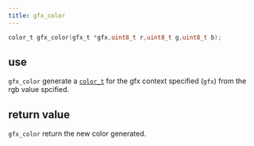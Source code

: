 ```yaml
---
title: gfx_color
---
```

```c
color_t gfx_color(gfx_t *gfx,uint8_t r,uint8_t g,uint8_t b);
```

## use
`gfx_color` generate a [`color_t`](color_t) for the gfx context specified (`gfx`) from the rgb value spcified.  

## return value
`gfx_color` return the new color generated.
